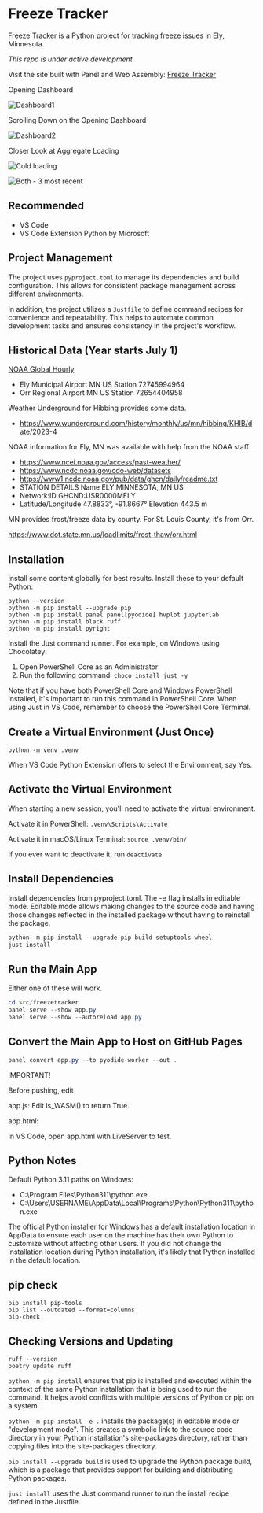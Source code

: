# Freeze Tracker

Freeze Tracker is a Python project for tracking freeze issues in Ely, Minnesota.

_This repo is under active development_ 

Visit the site built with Panel and Web Assembly: [Freeze Tracker](https://denisecase.github.io/freeze-tracker/src/freezetracker/app.html)

Opening Dashboard

![Dashboard1](images/Dashboard1.PNG)

Scrolling Down on the Opening Dashboard

![Dashboard2](images/Dashboard2.PNG)

Closer Look at Aggregate Loading

![Cold loading](images/Fig1.PNG)

![Both - 3 most recent](images/Fig2.PNG)

## Recommended

- VS Code
- VS Code Extension Python by Microsoft

## Project Management

The project uses `pyproject.toml` to manage its dependencies and build configuration. 
This allows for consistent package management across different environments.

In addition, the project utilizes a `Justfile` to define command recipes 
for convenience and repeatability. 
This helps to automate common development tasks and ensures 
consistency in the project's workflow.

## Historical Data (Year starts July 1)

[NOAA Global Hourly](https://www.ncei.noaa.gov/access/search/data-search/global-hourly)

- Ely Municipal Airport MN US Station 72745994964
- Orr Regional Airport MN US Station 72654404958

Weather Underground for Hibbing provides some data.

- https://www.wunderground.com/history/monthly/us/mn/hibbing/KHIB/date/2023-4

NOAA information for Ely, MN was available with help from the NOAA staff.

- https://www.ncei.noaa.gov/access/past-weather/
- https://www.ncdc.noaa.gov/cdo-web/datasets
- https://www1.ncdc.noaa.gov/pub/data/ghcn/daily/readme.txt
- STATION DETAILS Name	ELY MINNESOTA, MN US
- Network:ID	GHCND:USR0000MELY
- Latitude/Longitude	47.8833°, -91.8667° Elevation	443.5 m

MN provides frost/freeze data by county. For St. Louis County, it's from Orr.

https://www.dot.state.mn.us/loadlimits/frost-thaw/orr.html


## Installation

Install some content globally for best results. 
Install these to your default Python:

```shell
python --version
python -m pip install --upgrade pip
python -m pip install panel panel[pyodide] hvplot jupyterlab
python -m pip install black ruff
python -m pip install pyright

```

Install the Just command runner. For example, on Windows using Chocolatey:

1. Open PowerShell Core as an Administrator
2. Run the following command: `choco install just -y`

Note that if you have both PowerShell Core and Windows PowerShell installed, 
it's important to run this command in PowerShell Core.
When using Just in VS Code, 
remember to choose the PowerShell Core Terminal.

## Create a Virtual Environment (Just Once)

```shell
python -m venv .venv
```

When VS Code Python Extension offers to select the Environment, say Yes.

## Activate the Virtual Environment

When starting a new session, you'll need to activate the virtual environment.

Activate it in PowerShell: `.venv\Scripts\Activate`

Activate it in macOS/Linux Terminal:  `source .venv/bin/`

If you ever want to deactivate it, run `deactivate`.

## Install Dependencies

Install dependencies from pyproject.toml. The -e flag installs in editable mode.
Editable mode allows making changes to the source code and having those changes
reflected in the installed package without having to reinstall the package.

```powershell
python -m pip install --upgrade pip build setuptools wheel 
just install
```

## Run the Main App

Either one of these will work.

```powershell
cd src/freezetracker
panel serve --show app.py
panel serve --show --autoreload app.py

```

## Convert the Main App to Host on GitHub Pages

```powershell
panel convert app.py --to pyodide-worker --out .
```

IMPORTANT! 

Before pushing, edit 

app.js: Edit is_WASM() to return True.

app.html:

  <title>Freeze Tracker Dashboard</title>
  <link rel="icon" type="image/x-icon" href="favicon.ico">

In VS Code, open app.html with LiveServer to test.

## Python Notes 

Default Python 3.11 paths on Windows:

- C:\Program Files\Python311\python.exe
- C:\Users\USERNAME\AppData\Local\Programs\Python\Python311\python.exe

The official Python installer for Windows 
has a default installation location in AppData to ensure each user 
on the machine has their own Python to customize without affecting other users.
If you did not change the installation location during Python installation, 
it's likely that Python installed in the default location.

## pip check

```
pip install pip-tools
pip list --outdated --format=columns
pip-check
```



## Checking Versions and Updating

```
ruff --version
poetry update ruff
```

`python -m pip install`  ensures that pip is installed 
and executed within the context of the same Python installation 
that is being used to run the command. 
It helps avoid conflicts with multiple versions of 
Python or pip on a system.

`python -m pip install -e .` installs the package(s) in 
editable mode or "development mode". 
This creates a symbolic link to the source code directory in your 
Python installation's site-packages directory, rather than copying files 
into the site-packages directory.

`pip install --upgrade build` is used to upgrade the Python package build, 
which is a package that provides support for building and 
distributing Python packages.

`just install` uses the Just command runner to run the install recipe defined
in the Justfile. 


